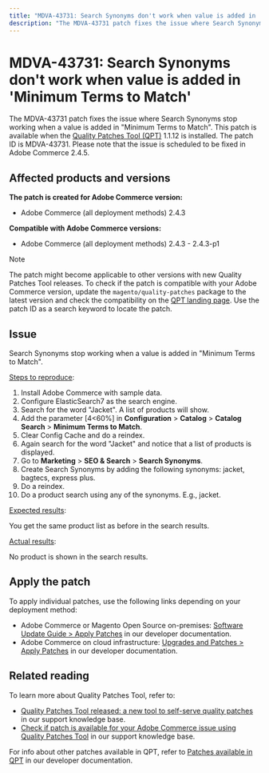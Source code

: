 ```yaml
---
title: "MDVA-43731: Search Synonyms don't work when value is added in 'Minimum Terms to Match'"
description: "The MDVA-43731 patch fixes the issue where Search Synonyms stop working when a value is added in \"Minimum Terms to Match\". This patch is available when the [Quality Patches Tool (QPT)](/help/announcements/adobe-commerce-announcements/magento-quality-patches-released-new-tool-to-self-serve-quality-patches.md) 1.1.12 is installed. The patch ID is MDVA-43731. Please note that the issue is scheduled to be fixed in Adobe Commerce 2.4.5."
---
```


# MDVA-43731: Search Synonyms don't work when value is added in 'Minimum Terms to Match'

The MDVA-43731 patch fixes the issue where Search Synonyms stop working when a value is added in "Minimum Terms to Match". This patch is available when the [Quality Patches Tool (QPT)](/help/announcements/adobe-commerce-announcements/magento-quality-patches-released-new-tool-to-self-serve-quality-patches.md) 1.1.12 is installed. The patch ID is MDVA-43731. Please note that the issue is scheduled to be fixed in Adobe Commerce 2.4.5.

## Affected products and versions

**The patch is created for Adobe Commerce version:**

* Adobe Commerce (all deployment methods) 2.4.3

**Compatible with Adobe Commerce versions:**

* Adobe Commerce (all deployment methods) 2.4.3 - 2.4.3-p1

>[!NOTE]
>
>The patch might become applicable to other versions with new Quality Patches Tool releases. To check if the patch is compatible with your Adobe Commerce version, update the `magento/quality-patches` package to the latest version and check the compatibility on the [QPT landing page](https://devdocs.magento.com/quality-patches/tool.html#patch-grid). Use the patch ID as a search keyword to locate the patch.

## Issue

Search Synonyms stop working when a value is added in "Minimum Terms to Match".

<u>Steps to reproduce</u>:

1. Install Adobe Commerce with sample data.
1. Configure ElasticSearch7 as the search engine.
1. Search for the word "Jacket". A list of products will show.
1. Add the parameter [4<60%] in **Configuration** > **Catalog** > **Catalog Search** > **Minimum Terms to Match**.
1. Clear Config Cache and do a reindex.
1. Again search for the word "Jacket" and notice that a list of products is displayed.
1. Go to **Marketing** > **SEO & Search** > **Search Synonyms**.
1. Create Search Synonyms by adding the following synonyms: jacket, bagtecs, express plus.
1. Do a reindex.
1. Do a product search using any of the synonyms. E.g., jacket.

<u>Expected results</u>:

You get the same product list as before in the search results.

<u>Actual results</u>:

No product is shown in the search results.

## Apply the patch

To apply individual patches, use the following links depending on your deployment method:

* Adobe Commerce or Magento Open Source on-premises: [Software Update Guide > Apply Patches](https://devdocs.magento.com/guides/v2.4/comp-mgr/patching/mqp.html) in our developer documentation.
* Adobe Commerce on cloud infrastructure: [Upgrades and Patches > Apply Patches](https://devdocs.magento.com/cloud/project/project-patch.html) in our developer documentation.

## Related reading

To learn more about Quality Patches Tool, refer to:

* [Quality Patches Tool released: a new tool to self-serve quality patches](/help/announcements/adobe-commerce-announcements/magento-quality-patches-released-new-tool-to-self-serve-quality-patches.md) in our support knowledge base.
* [Check if patch is available for your Adobe Commerce issue using Quality Patches Tool](https://support.magento.com/hc/en-us/articles/360047125252) in our support knowledge base.

For info about other patches available in QPT, refer to [Patches available in QPT](https://devdocs.magento.com/quality-patches/tool.html#patch-grid) in our developer documentation.